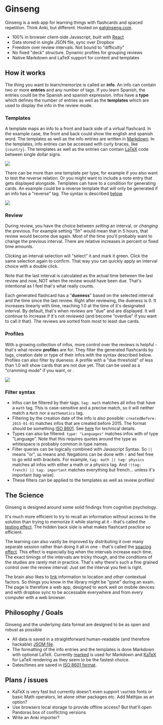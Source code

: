 # Ginseng

Ginseng is a web app for learning things with flashcards and spaced repetition. Think Anki, but different. Hosted on [eatginseng.com](http://www.eatginseng.com/).

- 100% in browser client-side Javascript, built with [React](http://facebook.github.io/react/)
- Data stored in single JSON file, sync over Dropbox
- Freedom over review intervals. Not bound to "difficulty"
- No fixed "deck" structure. Dynamic profiles for grouping reviews
- Native Markdown and LaTeX support for content and templates

## How it works
The thing you want to learn/memorize is called an **info**. An info can contain two or more **entries** and any number of tags. If you learn Spanish, the entries could be the Spanish and spanish expression. Infos have a **type** which defines the number of entries as well as the **templates** which are used to display the info in the review mode.

### Templates
A template maps an info to a front and back side of a virtual flashcard. In the example case, the front and back could show the english and spanish word. The templates as well as the info entries are written in [Markdown](http://en.wikipedia.org/wiki/Markdown). In the templates, info entries can be accessed with curly braces, like `{country}`. The templates as well as the entries can contain [LaTeX](http://en.wikipedia.org/wiki/LaTeX) code between single dollar signs.

![](https://github.com/s9w/Ginseng/raw/master/doc/simple_example.png)

There can be more than one template per type, for example if you also want to test the reverse relation. Or you might want to include a note entry that gets displayed alongside. Templates can have to a condition for generating cards. An example could be a reverse template that will only be generated if an info has a "reverse" tag. The syntax is described [below](#filter-syntax).

![](https://github.com/s9w/Ginseng/raw/master/doc/conditional_templates.png)

### Review
During review, you have the choice between *setting* an interval, or *changing* the previous. For example setting "5h" would mean that in 5 hours, that review would become due again. Most of the time you'll probably want to change the previous interval. There are relative increases in percent or fixed time amounts.

Clicking an interval selection will "select" it and mark it green. Click the same selection again to confirm. That way you can quickly apply an interval choice with a double click.

Note that the last interval is calculated as the actual time between the last review and now, NOT when the review would have been due. That's intentional as I feel that's what really counts.

Each generated flashcard has a "**dueness**" based on the selected interval and the time since the last review. Right after reviewing, the dueness is 0. It increases linearly with time, reaching 1.0 at the time of it's designated interval. By default, that's when reviews are "due" and are displayed. It will continue to increase if it's not reviewed (and become "overdue" if you want to call it that). The reviews are sorted from most to least due cards.

### Profiles
With a growing collection of infos, more control over the reviews is helpful - that's what review **profile**s are for. They filter the generated flashcards by tags, creation date or type of their infos with the syntax described below. Profiles can also filter by dueness: A profile with a "due threshold" of less than 1.0 will show cards that are not due yet. That can be used as a "cramming mode" if you want, or .

![](https://github.com/s9w/Ginseng/raw/master/doc/profiles.png)

### Filter syntax
- Infos can be filtered by their tags. `tag: math` matches all infos that have a `math` tag. This is case-sensitive and a precise match, so it will neither match a `Math` nor a `mathematics` tag.
- Filtering by the creation date of the info is also possible: `createdBefore: 2015-01-01` matches infos that are created before 2015. The format should be something [ISO 8601](http://en.wikipedia.org/wiki/ISO_8601). See [here](http://momentjs.com/docs/#/parsing/string/) for technical details.
- Types can also be filtered. `type: "Languages"` matches infos with of type "Language". Note that this requires quotes around the type as whitespace is probably common in type names.
- Filter queries can be logically combined with Javascript Syntax. So `||` means "or", `&&` means and. Negations can be done with `!` and feel free to go wild with brackets. For example, `tag: math || tag: physics` matches all infos with either a math or a physics tag. And `!(tag: french) || tag: important` matches everything but french... unless it's important (tag-wise).
- These filters can be applied to the templates as well as review profiles!

## The Science
Ginseng is designed around some solid findings from cognitive psychology.

It's much more efficient to try to recall an information without access to the solution than trying to memorize it while staring at it - that's called the [testing effect](http://en.wikipedia.org/wiki/Testing_effect). The hidden back side is what makes flashcard practice so efficient.

The learning can also vastly be improved by distributing it over many separate session rather than doing it all in one - that's called the [spacing effect](http://en.wikipedia.org/wiki/Spacing_effect). This effect is especially big when the intervals increase each time. The exact timings of the intervals are tricky though, and the conditions of the studies are rarely met in practice. That's why there's such a fine grained control over the review interval: Just set the interval you feel is right.

The brain also likes to [link](http://gocognitive.net/interviews/effect-context-memory) information to location and other contextual factors. So things you know in the library might be "gone" during an exam. The page is therefore a web app, designed to work well on mobile devices and with dropbox sync to be accessable everywhere and from every computer with a web browser.

## Philosophy / Goals
Ginseng and the underlying data format are designed to be as open and robust as possible
- All data is saved in a straightforward human-readable (and therefore hackable) [JSOM file](https://raw.githubusercontent.com/s9w/Ginseng/master/init_data.js).
- The formatting of the info entries and the templates is done Markdown with optional LaTeX. Currently [marked](https://github.com/chjj/marked) is used for Markdown and [KaTeX](https://github.com/Khan/KaTeX) for LaTeX rendering as they seem to be the fastest choice.
- Dates/times are saved in [ISO 8601 format](http://en.wikipedia.org/wiki/ISO_8601).

## Plans / issues
- KaTeX is very fast but currently doesn't even support `\mathbb` fonts or basic Math operators, let alone other packages etc. Add Mathjax as an option?
- Use browsers local storage to provide offline access? But that'll open Pandoras box of conflicting versions.
- Write an Anki importer?